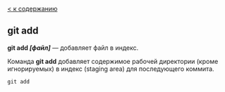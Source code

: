 [< к содержанию](./readme.md)

## **git add**

**git add *[файл]*** — добавляет файл в индекс.

Команда **git add** добавляет содержимое рабочей директории (кроме игнорируемых) в индекс (staging area) для последующего коммита. 

    git add